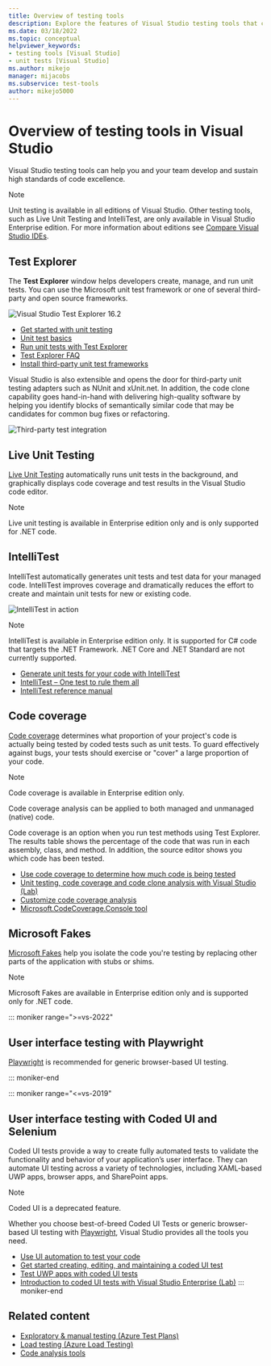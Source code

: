 ```yaml
---
title: Overview of testing tools
description: Explore the features of Visual Studio testing tools that can help you and your team develop and sustain high standards of code excellence.
ms.date: 03/18/2022
ms.topic: conceptual
helpviewer_keywords:
- testing tools [Visual Studio]
- unit tests [Visual Studio]
ms.author: mikejo
manager: mijacobs
ms.subservice: test-tools
author: mikejo5000
---
```

# Overview of testing tools in Visual Studio

Visual Studio testing tools can help you and your team develop and sustain high standards of code excellence.

> [!NOTE]
> Unit testing is available in all editions of Visual Studio. Other testing tools, such as Live Unit Testing and IntelliTest, are only available in Visual Studio Enterprise edition. For more information about editions see [Compare Visual Studio IDEs](https://visualstudio.microsoft.com/vs/compare/).

## Test Explorer

The **Test Explorer** window helps developers create, manage, and run unit tests. You can use the Microsoft unit test framework or one of several third-party and open source frameworks.

![Visual Studio Test Explorer 16.2](media/vs-2019/test-explorer-16-2.PNG)

* [Get started with unit testing](unit-test-your-code.md)
* [Unit test basics](unit-test-basics.md)
* [Run unit tests with Test Explorer](run-unit-tests-with-test-explorer.md)
* [Test Explorer FAQ](test-explorer-faq.md)
* [Install third-party unit test frameworks](install-third-party-unit-test-frameworks.md)

Visual Studio is also extensible and opens the door for third-party unit testing adapters such as NUnit and xUnit.net. In addition, the code clone capability goes hand-in-hand with delivering high-quality software by helping you identify blocks of semantically similar code that may be candidates for common bug fixes or refactoring.

![Third-party test integration](media/devtest-thirdparty.png)

## Live Unit Testing

[Live Unit Testing](../test/live-unit-testing.md) automatically runs unit tests in the background, and graphically displays code coverage and test results in the Visual Studio code editor.

> [!NOTE]
> Live unit testing is available in Enterprise edition only and is only supported for .NET code.

## IntelliTest

IntelliTest automatically generates unit tests and test data for your managed code. IntelliTest improves coverage and dramatically reduces the effort to create and maintain unit tests for new or existing code.

![IntelliTest in action](media/devtest-intellitest.png)

> [!NOTE]
> IntelliTest is available in Enterprise edition only. It is supported for C# code that targets the .NET Framework. .NET Core and .NET Standard are not currently supported.

* [Generate unit tests for your code with IntelliTest](generate-unit-tests-for-your-code-with-intellitest.md)
* [IntelliTest – One test to rule them all](https://devblogs.microsoft.com/devops/intellitest-one-test-to-rule-them-all/)
* [IntelliTest reference manual](intellitest-manual/index.md)

## Code coverage

[Code coverage](../test/using-code-coverage-to-determine-how-much-code-is-being-tested.md) determines what proportion of your project's code is actually being tested by coded tests such as unit tests. To guard effectively against bugs, your tests should exercise or "cover" a large proportion of your code.

> [!NOTE]
> Code coverage is available in Enterprise edition only.

Code coverage analysis can be applied to both managed and unmanaged (native) code.

Code coverage is an option when you run test methods using Test Explorer. The results table shows the percentage of the code that was run in each assembly, class, and method. In addition, the source editor shows you which code has been tested.

* [Use code coverage to determine how much code is being tested](using-code-coverage-to-determine-how-much-code-is-being-tested.md)
* [Unit testing, code coverage and code clone analysis with Visual Studio (Lab)](https://azuredevopslabs.com/labs/devopsserver/liveunittesting)
* [Customize code coverage analysis](customizing-code-coverage-analysis.md)
* [Microsoft.CodeCoverage.Console tool](microsoft-code-coverage-console-tool.md)

## Microsoft Fakes

[Microsoft Fakes](../test/isolating-code-under-test-with-microsoft-fakes.md) help you isolate the code you're testing by replacing other parts of the application with stubs or shims.

> [!NOTE]
> Microsoft Fakes are available in Enterprise edition only and is supported only for .NET code.

::: moniker range=">=vs-2022"
## User interface testing with Playwright

[Playwright](https://playwright.dev/) is recommended for generic browser-based UI testing.

::: moniker-end

::: moniker range="<=vs-2019"
## User interface testing with Coded UI and Selenium

Coded UI tests provide a way to create fully automated tests to validate the functionality and behavior of your application’s user interface. They can automate UI testing across a variety of technologies, including XAML-based UWP apps, browser apps, and SharePoint apps.

> [!NOTE]
> Coded UI is a deprecated feature.

Whether you choose best-of-breed Coded UI Tests or generic browser-based UI testing with [Playwright](https://playwright.dev/), Visual Studio provides all the tools you need.

* [Use UI automation to test your code](use-ui-automation-to-test-your-code.md)
* [Get started creating, editing, and maintaining a coded UI test](/previous-versions/visualstudio/visual-studio-2017/test/walkthrough-creating-editing-and-maintaining-a-coded-ui-test)
* [Test UWP apps with coded UI tests](/previous-versions/visualstudio/visual-studio-2017/test/test-uwp-app-with-coded-ui-test)
* [Introduction to coded UI tests with Visual Studio Enterprise (Lab)](https://azuredevopslabs.com/labs/tfs/codedui)
::: moniker-end

## Related content

- [Exploratory & manual testing (Azure Test Plans)](/azure/devops/test/index?view=vsts&preserve-view=true)
- [Load testing (Azure Load Testing)](/azure/load-testing/)
- [Code analysis tools](/previous-versions/visualstudio/visual-studio-2019/code-quality/code-analysis-for-managed-code-overview)
